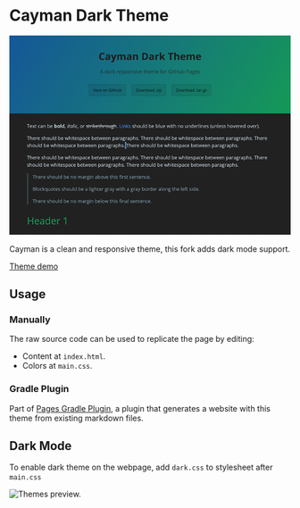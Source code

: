 # Cayman Dark Theme

![Main preview.](https://github.com/hanggrian/cayman-dark-theme/raw/assets/preview_main.png)

Cayman is a clean and responsive theme, this fork adds dark mode support.

[Theme demo](http://hanggrian.com/cayman-dark-theme/)

## Usage

### Manually

The raw source code can be used to replicate the page by editing:

- Content at `index.html`.
- Colors at `main.css`.

### Gradle Plugin

Part of [Pages Gradle Plugin](https://github.com/hanggrian/pages-gradle-plugin/),
a plugin that generates a website with this theme from existing markdown files.

## Dark Mode

To enable dark theme on the webpage, add `dark.css` to stylesheet after
`main.css`

![Themes preview.](https://github.com/hanggrian/cayman-dark/raw/assets/preview_themes.png)
